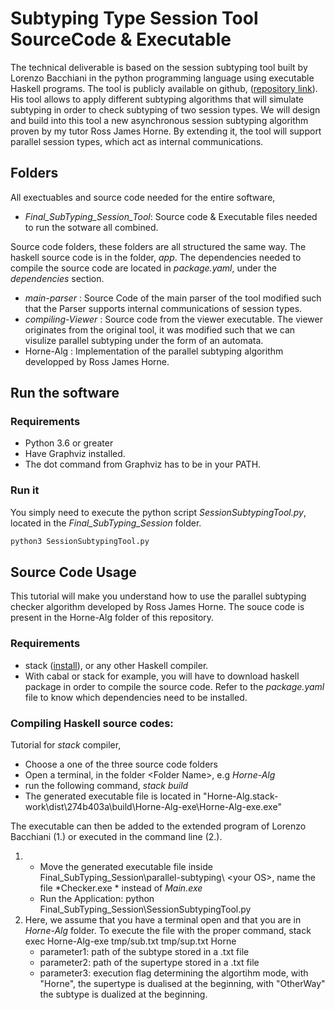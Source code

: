 # Subtyping Type Session Tool SourceCode & Executable

The technical deliverable is based on the session subtyping tool built by Lorenzo Bacchiani in the python programming language using executable Haskell programs. The tool is publicly available on github, ([repository link](https://github.com/LBacchiani/session-subtyping-tool)).
 His tool allows to apply different subtyping algorithms that will simulate subtyping in order to check subtyping of two session types. We will design and build into this tool a new asynchronous session subtyping algorithm proven by my tutor Ross James Horne. By extending it, the tool will support parallel session types, which act as internal communications.

## Folders
All exectuables and source code needed for the entire software,

* *Final_SubTyping_Session_Tool*: Source code & Executable files needed to run the sotware all combined.
  
Source code folders, these folders are all structured the same way. The haskell source code is in the folder, *app*. The dependencies needed to compile the source code are located in *package.yaml*, under the *dependencies* section.

* *main-parser* : Source Code of the main parser of the tool modified such that the Parser supports internal communications of session types. 
* *compiling-Viewer* : Source code from the viewer executable. The viewer originates from the original tool, it was modified such that we can visulize parallel subtyping under the form of an automata.
* Horne-Alg : Implementation of the parallel subtyping algorithm developped by Ross James Horne.

## Run the software

### Requirements
* Python 3.6 or greater
* Have Graphviz installed.
* The dot command from Graphviz has to be in your PATH.

### Run it 

You simply need to execute the python script *SessionSubtypingTool.py*, located in the *Final_SubTyping_Session* folder.

```bash
python3 SessionSubtypingTool.py
```

## Source Code Usage

This tutorial will make you understand how to use the parallel subtyping checker algorithm developed by Ross James Horne. The souce code is present in the Horne-Alg folder of this repository.

### Requirements

* stack ([install](https://docs.haskellstack.org/en/stable/install_and_upgrade/)), or any other Haskell compiler.
* With cabal or stack for example, you will have to download haskell package in order to compile the source code. Refer to the *package.yaml* file to know which dependencies need to be installed.


### Compiling Haskell source codes:
Tutorial for *stack* compiler,

* Choose a one of the three source code folders
* Open a terminal, in the folder \<Folder Name>, e.g *Horne-Alg*
* run the following command, *stack build*
* The generated executable file is located in "Horne-Alg\.stack-work\dist\274b403a\build\Horne-Alg-exe\Horne-Alg-exe.exe"

The executable can then be added to the extended program of Lorenzo Bacchiani (1.) or executed in the command line (2.).

1. * Move the generated executable file inside Final_SubTyping_Session\parallel-subtyping\ \<your OS>, name the file *Checker.exe * instead of *Main.exe*
   * Run the Application: python Final_SubTyping_Session\SessionSubtypingTool.py
2. Here, we assume that you have a terminal open and that you are in *Horne-Alg* folder.
To execute the file with the proper command, stack exec Horne-Alg-exe tmp/sub.txt tmp/sup.txt Horne
   * parameter1: path of the subtype stored in a .txt file
   * parameter2: path of the supertype stored in a .txt file
   * parameter3: execution flag determining the algortihm mode, with "Horne", the supertype is dualised at the beginning, with "OtherWay" the subtype is dualized at the beginning.